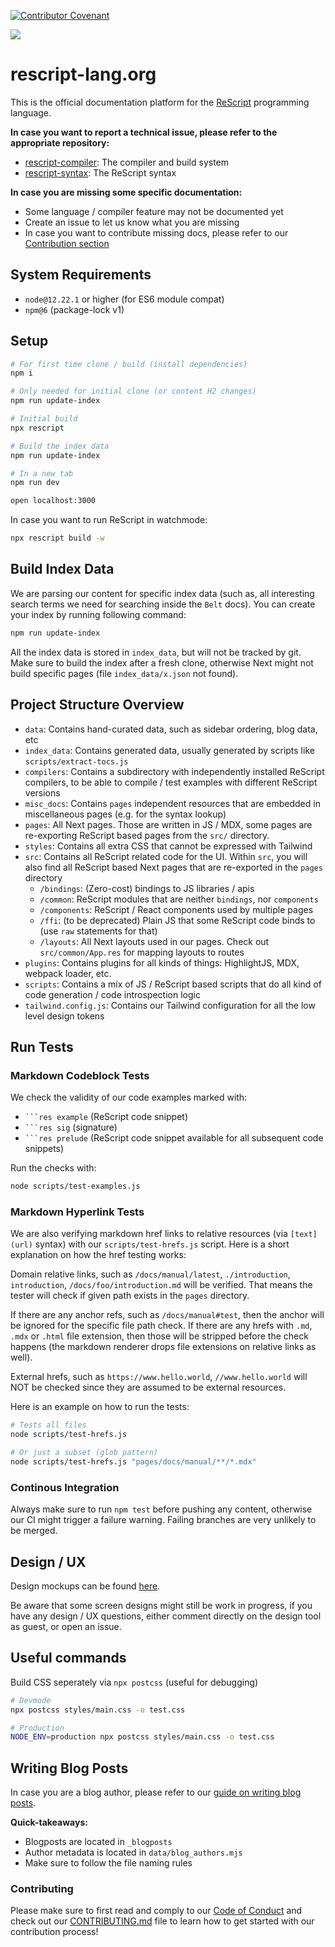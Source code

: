 [![Contributor Covenant](https://img.shields.io/badge/Contributor%20Covenant-v1.4%20adopted-ff69b4.svg)](CODE_OF_CONDUCT.md)

<a href="https://simpleanalytics.com/rescript-lang.org?utm_source=rescript-lang.org&utm_content=badge" referrerpolicy="origin" target="_blank"><img src="https://simpleanalyticsbadge.com/rescript-lang.org?counter=true" loading="lazy" referrerpolicy="no-referrer" crossorigin="anonymous" /></a>

# rescript-lang.org

This is the official documentation platform for the [ReScript](https://rescript-lang.org) programming language.

**In case you want to report a technical issue, please refer to the appropriate repository:**
- [rescript-compiler](https://github.com/rescript-lang/rescript-compiler): The compiler and build system
- [rescript-syntax](https://github.com/rescript-lang/syntax): The ReScript syntax

**In case you are missing some specific documentation:**
- Some language / compiler feature may not be documented yet
- Create an issue to let us know what you are missing
- In case you want to contribute missing docs, please refer to our [Contribution section](#contributing)

## System Requirements

- `node@12.22.1` or higher (for ES6 module compat)
- `npm@6` (package-lock v1)

## Setup

```sh
# For first time clone / build (install dependencies)
npm i

# Only needed for initial clone (or content H2 changes)
npm run update-index

# Initial build
npx rescript

# Build the index data
npm run update-index

# In a new tab
npm run dev

open localhost:3000
```

In case you want to run ReScript in watchmode:

```sh
npx rescript build -w
```

## Build Index Data

We are parsing our content for specific index data (such as, all interesting
search terms we need for searching inside the `Belt` docs). You can create your
index by running following command:

```sh
npm run update-index
```

All the index data is stored in `index_data`, but will not be tracked by git.
Make sure to build the index after a fresh clone, otherwise Next might not
build specific pages (file `index_data/x.json` not found).

## Project Structure Overview

- `data`: Contains hand-curated data, such as sidebar ordering, blog data, etc
- `index_data`: Contains generated data, usually generated by scripts like `scripts/extract-tocs.js`
- `compilers`: Contains a subdirectory with independently installed ReScript compilers, to be able to compile / test examples with different ReScript versions
- `misc_docs`: Contains `pages` independent resources that are embedded in miscellaneous pages (e.g. for the syntax lookup)
- `pages`: All Next pages. Those are written in JS / MDX, some pages are re-exporting ReScript based pages from the `src/` directory.
- `styles`: Contains all extra CSS that cannot be expressed with Tailwind
- `src`: Contains all ReScript related code for the UI. Within `src`, you will also find all ReScript based Next pages that are re-exported in the `pages` directory
  - `/bindings`: (Zero-cost) bindings to JS libraries / apis
  - `/common`: ReScript modules that are neither `bindings`, nor `components`
  - `/components`: ReScript / React components used by multiple pages
  - `/ffi`: (to be deprecated) Plain JS that some ReScript code binds to (use `raw` statements for that)
  - `/layouts`: All Next layouts used in our pages. Check out `src/common/App.res` for mapping layouts to routes
- `plugins`: Contains plugins for all kinds of things: HighlightJS, MDX, webpack loader, etc.
- `scripts`: Contains a mix of JS / ReScript based scripts that do all kind of code generation / code introspection logic
- `tailwind.config.js`: Contains our Tailwind configuration for all the low level design tokens

## Run Tests

### Markdown Codeblock Tests

We check the validity of our code examples marked with:
- `` ```res example `` (ReScript code snippet)
- `` ```res sig `` (signature)
- `` ```res prelude `` (ReScript code snippet available for all subsequent code snippets)

Run the checks with:

```sh
node scripts/test-examples.js
```

### Markdown Hyperlink Tests

We are also verifying markdown href links to relative resources (via
`[text](url)` syntax) with our `scripts/test-hrefs.js` script. Here is a short
explanation on how the href testing works:

Domain relative links, such as `/docs/manual/latest`, `./introduction`,
`introduction`, `/docs/foo/introduction.md` will be verified. That means the
tester will check if given path exists in the `pages` directory.

If there are any anchor refs, such as `/docs/manual#test`, then the anchor will
be ignored for the specific file path check. If there are any hrefs with `.md`,
`.mdx` or `.html` file extension, then those will be stripped before the check
happens (the markdown renderer drops file extensions on relative links as
well).

External hrefs, such as `https://www.hello.world`, `//www.hello.world` will NOT be
checked since they are assumed to be external resources.

Here is an example on how to run the tests:

```sh
# Tests all files
node scripts/test-hrefs.js

# Or just a subset (glob pattern)
node scripts/test-hrefs.js "pages/docs/manual/**/*.mdx"
```

### Continous Integration

Always make sure to run `npm test` before pushing any content, otherwise our CI
might trigger a failure warning. Failing branches are very unlikely to be merged.

## Design / UX

Design mockups can be found
[here](https://xd.adobe.com/spec/1cd19c3a-a0bb-4f93-4e11-725589888696-6ae0/grid/).

Be aware that some screen designs might still be work in progress, if you have
any design / UX questions, either comment directly on the design tool as guest,
or open an issue.

## Useful commands

Build CSS seperately via `npx postcss` (useful for debugging)

```sh
# Devmode
npx postcss styles/main.css -o test.css

# Production
NODE_ENV=production npx postcss styles/main.css -o test.css
```

## Writing Blog Posts

In case you are a blog author, please refer to our [guide on writing blog
posts](https://rescript-lang.org/blogpost-guide).

**Quick-takeaways:**

- Blogposts are located in `_blogposts`
- Author metadata is located in `data/blog_authors.mjs`
- Make sure to follow the file naming rules

### Contributing

Please make sure to first read and comply to our [Code of Conduct](CODE_OF_CONDUCT.md) and check out our [CONTRIBUTING.md](CONTRIBUTING.md) file to learn how to get started with our contribution process!
